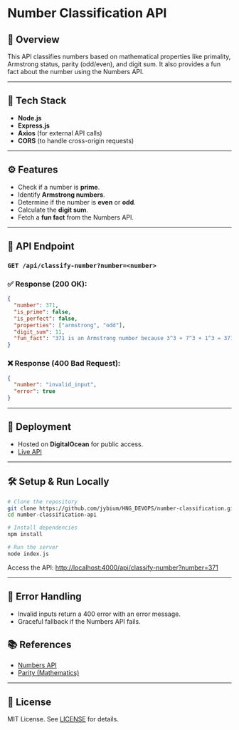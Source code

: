 # Number Classification API

## 📜 **Overview**
This API classifies numbers based on mathematical properties like primality, Armstrong status, parity (odd/even), and digit sum. It also provides a fun fact about the number using the Numbers API.

---

## 🚀 **Tech Stack**
- **Node.js**
- **Express.js**
- **Axios** (for external API calls)
- **CORS** (to handle cross-origin requests)

---

## ⚙️ **Features**
- Check if a number is **prime**.
- Identify **Armstrong numbers**.
- Determine if the number is **even** or **odd**.
- Calculate the **digit sum**.
- Fetch a **fun fact** from the Numbers API.

---

## 📩 **API Endpoint**
### `GET /api/classify-number?number=<number>`

### ✅ **Response (200 OK):**
```json
{
  "number": 371,
  "is_prime": false,
  "is_perfect": false,
  "properties": ["armstrong", "odd"],
  "digit_sum": 11,
  "fun_fact": "371 is an Armstrong number because 3^3 + 7^3 + 1^3 = 371"
}
```

### ❌ **Response (400 Bad Request):**
```json
{
  "number": "invalid_input",
  "error": true
}
```

---

## 🚀 **Deployment**
- Hosted on **DigitalOcean** for public access.
- [Live API](http://64.23.242.49/api/classify-number?number=371)

---

## 🛠️ **Setup & Run Locally**
```bash
# Clone the repository
git clone https://github.com/jybium/HNG_DEVOPS/number-classification.git
cd number-classification-api

# Install dependencies
npm install

# Run the server
node index.js
```
Access the API: [http://localhost:4000/api/classify-number?number=371](http://localhost:4000/api/classify-number?number=371)

---

## 🚧 **Error Handling**
- Invalid inputs return a 400 error with an error message.
- Graceful fallback if the Numbers API fails.


## 📚 **References**
- [Numbers API](http://numbersapi.com/#42)
- [Parity (Mathematics)](https://en.wikipedia.org/wiki/Parity_(mathematics))

---

## 📄 **License**
MIT License. See [LICENSE](LICENSE) for details.
